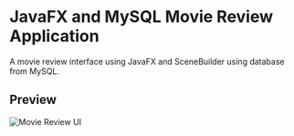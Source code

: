 # JavaFX and MySQL Movie Review Application 

A movie review interface using JavaFX and SceneBuilder using database from MySQL.

## Preview 
![Movie Review UI](main/movieReview.png)
